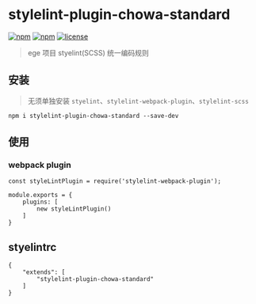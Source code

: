 # stylelint-plugin-chowa-standard

[![npm](https://img.shields.io/npm/v/stylelint-plugin-chowa-standard.svg)](https://www.npmjs.com/package/stylelint-plugin-chowa-standard)
[![npm](https://img.shields.io/npm/dm/stylelint-plugin-chowa-standard.svg)](https://www.npmjs.com/package/stylelint-plugin-chowa-standard)
[![license](https://img.shields.io/github/license/mashape/apistatus.svg?maxAge=2592000)](https://opensource.org/licenses/MIT)

> ege 项目 styelint(SCSS) 统一编码规则

## 安装

> 无须单独安装 `styelint`、`stylelint-webpack-plugin`、`stylelint-scss`

```
npm i stylelint-plugin-chowa-standard --save-dev
```

## 使用

### webpack plugin

```
const styleLintPlugin = require('stylelint-webpack-plugin');

module.exports = {
    plugins: [
        new styleLintPlugin()
    ]
}

```
## styelintrc

```
{
    "extends": [
        "stylelint-plugin-chowa-standard"
    ]
}
```
